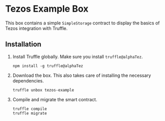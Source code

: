 Tezos Example Box
=================

This box contains a simple `SimpleStorage` contract to display the basics of Tezos
integration with Truffle.

## Installation

1. Install Truffle globally. Make sure you install `truffle@alphaTez`.
    ```
    npm install -g truffle@alphaTez
    ```

2. Download the box. This also takes care of installing the necessary dependencies.
    ```
    truffle unbox tezos-example
    ```

3. Compile and migrate the smart contract.
    ```
    truffle compile
    truffle migrate
    ```

